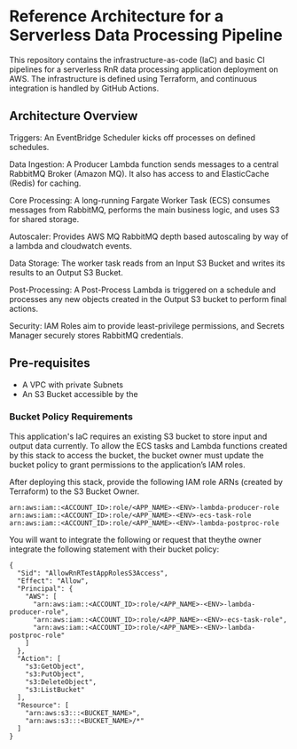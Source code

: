 # Reference Architecture for a Serverless Data Processing Pipeline

This repository contains the infrastructure-as-code (IaC) and basic CI pipelines for a serverless RnR data processing application deployment on AWS. The infrastructure is defined using Terraform, and continuous integration is handled by GitHub Actions.

## Architecture Overview 

Triggers: An EventBridge Scheduler kicks off processes on defined schedules.

Data Ingestion: A Producer Lambda function sends messages to a central RabbitMQ Broker (Amazon MQ). It also has access to and ElasticCache (Redis) for caching.

Core Processing: A long-running Fargate Worker Task (ECS) consumes messages from RabbitMQ, performs the main business logic, and uses S3 for shared storage.

Autoscaler: Provides AWS MQ RabbitMQ depth based autoscaling by way of a lambda and cloudwatch events.

Data Storage: The worker task reads from an Input S3 Bucket and writes its results to an Output S3 Bucket.

Post-Processing: A Post-Process Lambda is triggered on a schedule and processes any new objects created in the Output S3 bucket to perform final actions.

Security: IAM Roles aim to provide least-privilege permissions, and Secrets Manager securely stores RabbitMQ credentials.

## Pre-requisites

- A VPC with private Subnets
- An S3 Bucket accessible by the 

### Bucket Policy Requirements
This application's IaC requires an existing S3 bucket to store input and output data currently.
To allow the ECS tasks and Lambda functions created by this stack to access the bucket, the bucket owner must update the bucket policy to grant permissions to the application’s IAM roles.

After deploying this stack, provide the following IAM role ARNs (created by Terraform) to the S3 Bucket Owner.

```
arn:aws:iam::<ACCOUNT_ID>:role/<APP_NAME>-<ENV>-lambda-producer-role
arn:aws:iam::<ACCOUNT_ID>:role/<APP_NAME>-<ENV>-ecs-task-role
arn:aws:iam::<ACCOUNT_ID>:role/<APP_NAME>-<ENV>-lambda-postproc-role
```

You will want to integrate the following or request that theythe owner integrate the following statement with their bucket policy:

```
{
  "Sid": "AllowRnRTestAppRolesS3Access",
  "Effect": "Allow",
  "Principal": {
    "AWS": [
      "arn:aws:iam::<ACCOUNT_ID>:role/<APP_NAME>-<ENV>-lambda-producer-role",
      "arn:aws:iam::<ACCOUNT_ID>:role/<APP_NAME>-<ENV>-ecs-task-role",
      "arn:aws:iam::<ACCOUNT_ID>:role/<APP_NAME>-<ENV>-lambda-postproc-role"
    ]
  },
  "Action": [
    "s3:GetObject",
    "s3:PutObject",
    "s3:DeleteObject",
    "s3:ListBucket"
  ],
  "Resource": [
    "arn:aws:s3:::<BUCKET_NAME>",
    "arn:aws:s3:::<BUCKET_NAME>/*"
  ]
}
```
